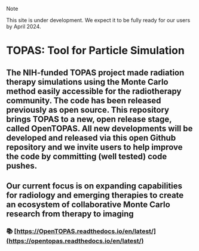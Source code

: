 > [!NOTE]
This site is under development. We expect it to be fully ready for our users by April 2024.

# TOPAS: Tool for Particle Simulation

## The NIH-funded TOPAS project made radiation therapy simulations using the Monte Carlo method easily accessible for the radiotherapy community. The code has been released previously as open source. This repository brings TOPAS to a new, open release stage, called OpenTOPAS. All new developments will be developed and released via this open Github repository and we invite users to help improve the code by committing (well tested) code pushes. 
## Our current focus is on expanding capabilities for radiology and emerging therapies to create an ecosystem of collaborative Monte Carlo research from therapy to imaging

### :books: [https://OpenTOPAS.readthedocs.io/en/latest/](https://opentopas.readthedocs.io/en/latest/)
